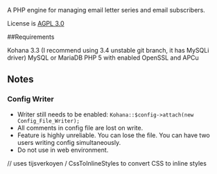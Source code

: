 A PHP engine for managing email letter series and email subscribers.

License is [AGPL 3.0](http://www.tldrlegal.com/l/AGPL3)

##Requirements

Kohana 3.3 (I recommend using 3.4 unstable git branch, it has MySQLi driver)
MySQL or MariaDB
PHP 5 with enabled OpenSSL and APCu

## Notes
### Config Writer

* Writer still needs to be enabled: `Kohana::$config->attach(new Config_File_Writer);`
* All comments in config file are lost on write.
* Feature is highly unreliable. You can lose the file. You can have two users writing config simultaneously.
* Do not use in web environment.

// uses tijsverkoyen / CssToInlineStyles to convert CSS to inline styles
